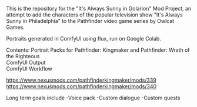 This is the repository for the "It's Always Sunny in Golarion" Mod Project, an attempt to add the characters of the popular television show "It's Always Sunny in Philadelphia" to the Pathfinder video game series by Owlcat Games.

Portraits generated in ComfyUI using flux, run on Google Colab.

Contents:
Portrait Packs for Pathfinder: Kingmaker and Pathfinder: Wrath of the Righteous<br/>
ComfyUI Output<br/>
ComfyUI Workflow

https://www.nexusmods.com/pathfinderkingmaker/mods/339
https://www.nexusmods.com/pathfinderkingmaker/mods/340

Long term goals include
-Voice pack
-Custom dialogue
-Custom quests
